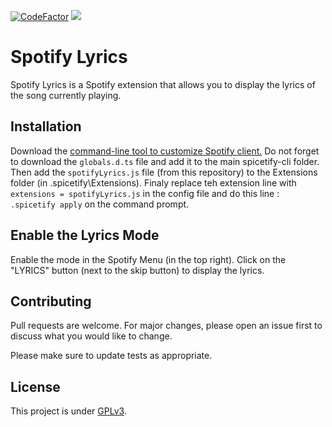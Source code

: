 [![CodeFactor](https://www.codefactor.io/repository/github/darkempire78/Spotify-Lyrics/badge/master)](https://www.codefactor.io/repository/github/darkempire78/Spotify-Lyrics/overview/master) ![](https://img.shields.io/github/repo-size/Darkempire78/Spotify-Lyrics)

# Spotify Lyrics

Spotify Lyrics is a Spotify extension that allows you to display the lyrics of the song currently playing.

## Installation

Download the [command-line tool to customize Spotify client.](https://github.com/khanhas/spicetify-cli)
Do not forget to download the ``globals.d.ts`` file and add it to the main spicetify-cli folder.
Then add the ``spotifyLyrics.js`` file (from this repository) to the Extensions folder (in .spicetify\Extensions).
Finaly replace teh extension line with ``extensions = spotifyLyrics.js`` in the config file and do this line : ``.spicetify apply`` on the command prompt.

## Enable the Lyrics Mode

Enable the mode in the Spotify Menu (in the top right).
Click on the "LYRICS" button (next to the skip button) to display the lyrics.

## Contributing

Pull requests are welcome. For major changes, please open an issue first to discuss what you would like to change.

Please make sure to update tests as appropriate.


## License

This project is under [GPLv3](https://github.com/Darkempire78/Spotify-Lyrics/blob/master/LICENSE).
